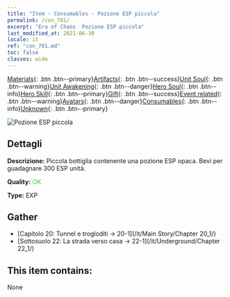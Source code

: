 ```yaml
---
title: "Item - Consumables - Pozione ESP piccola"
permalink: /con_701/
excerpt: "Era of Chaos  Pozione ESP piccola"
last_modified_at: 2021-06-30
locale: it
ref: "con_701.md"
toc: false
classes: wide
---
```

 [Materials](/ItemsIT/){: .btn .btn--primary}[Artifacts](/ItemsIT/Artifacts/){: .btn .btn--success}[Unit Soul](/ItemsIT/UnitSoul/){: .btn .btn--warning}[Unit Awakening](/ItemsIT/UnitAwakening/){: .btn .btn--danger}[Hero Soul](/ItemsIT/HeroSoul/){: .btn .btn--info}[Hero Skill](/ItemsIT/HeroSkill/){: .btn .btn--primary}[Gift](/ItemsIT/Gift/){: .btn .btn--success}[Event related](/ItemsIT/Events/){: .btn .btn--warning}[Avatars](/ItemsIT/Avatars/){: .btn .btn--danger}[Consumables](/ItemsIT/Consumables/){: .btn .btn--info}[Unknown](/ItemsIT/Unknown/){: .btn .btn--primary}

 ![Pozione ESP piccola](/images/t/i_501.png)

## Dettagli
 **Descrizione:** Piccola bottiglia contenente una pozione ESP opaca. Bevi per guadagnare 300 ESP unità.

 **Quality:** <span style="color: #32CD32">OK</span>

 **Type:** EXP

## Gather

*    [Capitolo 20: Tunnel e trogloditi -> 20-1](/it/Main Story/Chapter 20_1/) 
*    [Sottosuolo 22: La strada verso casa -> 22-1](/it/Underground/Chapter 22_1/) 

## This item contains:

  None

